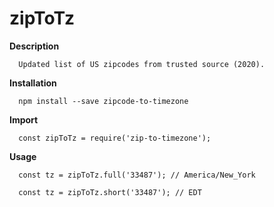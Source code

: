 # zipToTz
**Description**
```
  Updated list of US zipcodes from trusted source (2020).
```
**Installation** 
```
  npm install --save zipcode-to-timezone
```
**Import**
```
  const zipToTz = require('zip-to-timezone');
```
**Usage**
```
  const tz = zipToTz.full('33487'); // America/New_York
  
  const tz = zipToTz.short('33487'); // EDT 
```
